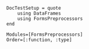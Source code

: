 ```@meta
DocTestSetup = quote
    using DataFrames
    using FormsPreprocessors
end
```


```@autodocs
Modules=[FormsPreprocessors]
Order=[:function, :type]
```